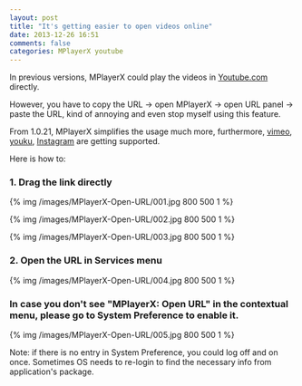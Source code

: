 ```yaml
---
layout: post
title: "It's getting easier to open videos online"
date: 2013-12-26 16:51
comments: false
categories: MPlayerX youtube
---
```


In previous versions, MPlayerX could play the videos in [Youtube.com](http://www.youtube.com) directly.

However, you have to copy the URL → open MPlayerX → open URL panel → paste the URL, kind of annoying and even stop myself using this feature.

From 1.0.21, MPlayerX simplifies the usage much more, furthermore, [vimeo](http://vimeo.com), [youku](http://youku.com), [Instagram](http://instagram.com) are getting supported.

Here is how to:
<!-- more -->

### 1. Drag the link directly

{% img /images/MPlayerX-Open-URL/001.jpg 800 500 1 %}

{% img /images/MPlayerX-Open-URL/002.jpg 800 500 1 %}

{% img /images/MPlayerX-Open-URL/003.jpg 800 500 1 %}

### 2. Open the URL in Services menu

{% img /images/MPlayerX-Open-URL/004.jpg 800 500 1 %}

### In case you don't see "MPlayerX: Open URL" in the contextual menu, please go to System Preference to enable it.

{% img /images/MPlayerX-Open-URL/005.jpg 800 500 1 %}

Note: if there is no entry in System Preference, you could log off and on once. Sometimes OS needs to re-login to find the necessary info from application's package.
